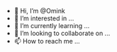 - 👋 Hi, I’m @Omink
- 👀 I’m interested in ...
- 🌱 I’m currently learning ...
- 💞️ I’m looking to collaborate on ...
- 📫 How to reach me ...

<!---
Omink/Omink is a ✨ special ✨ repository because its `README.md` (this file) appears on your GitHub profile.
You can click the Preview link to take a look at your changes.
--->
